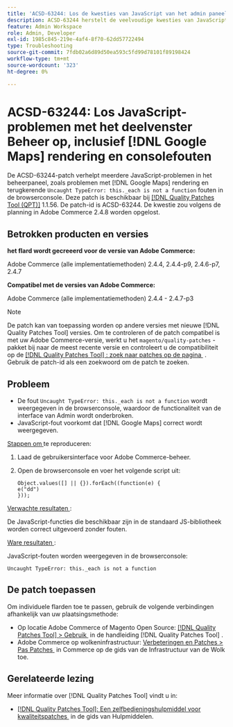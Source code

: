```yaml
---
title: 'ACSD-63244: Los de kwesties van JavaScript van het admin paneel, met inbegrip van  [!DNL Google Maps]  teruggevende en consolefouten op'
description: ACSD-63244 herstelt de veelvoudige kwesties van JavaScript in het admin paneel, met inbegrip van problemen met  [!DNL Google Maps]  teruggevend en terugkerend "Uncaught TypeError dit._each is not a function&grave; errors in the browser console.
feature: Admin Workspace
role: Admin, Developer
exl-id: 1985c845-219e-4af4-8f70-62dd57722494
type: Troubleshooting
source-git-commit: 7fdb02a6d89d50ea593c5fd99d78101f89198424
workflow-type: tm+mt
source-wordcount: '323'
ht-degree: 0%

---
```


# ACSD-63244: Los JavaScript-problemen met het deelvenster Beheer op, inclusief [!DNL Google Maps] rendering en consolefouten

De ACSD-63244-patch verhelpt meerdere JavaScript-problemen in het beheerpaneel, zoals problemen met [!DNL Google Maps] rendering en terugkerende `Uncaught TypeError: this._each is not a function` fouten in de browserconsole. Deze patch is beschikbaar bij [[!DNL Quality Patches Tool (QPT)]](/help/tools/quality-patches-tool/quality-patches-tool-to-self-serve-quality-patches.md) 1.1.56. De patch-id is ACSD-63244. De kwestie zou volgens de planning in Adobe Commerce 2.4.8 worden opgelost.

## Betrokken producten en versies

**het flard wordt gecreeerd voor de versie van Adobe Commerce:**

Adobe Commerce (alle implementatiemethoden) 2.4.4, 2.4.4-p9, 2.4.6-p7, 2.4.7

**Compatibel met de versies van Adobe Commerce:**

Adobe Commerce (alle implementatiemethoden) 2.4.4 - 2.4.7-p3

>[!NOTE]
>
>De patch kan van toepassing worden op andere versies met nieuwe [!DNL Quality Patches Tool] versies. Om te controleren of de patch compatibel is met uw Adobe Commerce-versie, werkt u het `magento/quality-patches` -pakket bij naar de meest recente versie en controleert u de compatibiliteit op de [[!DNL Quality Patches Tool] : zoek naar patches op de pagina &#x200B;](https://experienceleague.adobe.com/tools/commerce-quality-patches/index.html?lang=nl-NL) . Gebruik de patch-id als een zoekwoord om de patch te zoeken.

## Probleem

* De fout `Uncaught TypeError: this._each is not a function` wordt weergegeven in de browserconsole, waardoor de functionaliteit van de interface van Admin wordt onderbroken.
* JavaScript-fout voorkomt dat [!DNL Google Maps] correct wordt weergegeven.

<u> Stappen om </u> te reproduceren:

1. Laad de gebruikersinterface voor Adobe Commerce-beheer.
1. Open de browserconsole en voer het volgende script uit:

   ```
   Object.values([] || {}).forEach((function(e) {  
   e("dd")  
   }));  
   ```

<u> Verwachte resultaten </u>:

De JavaScript-functies die beschikbaar zijn in de standaard JS-bibliotheek worden correct uitgevoerd zonder fouten.

<u> Ware resultaten </u>:

JavaScript-fouten worden weergegeven in de browserconsole:

```
Uncaught TypeError: this._each is not a function
```

## De patch toepassen

Om individuele flarden toe te passen, gebruik de volgende verbindingen afhankelijk van uw plaatsingsmethode:

* Op locatie Adobe Commerce of Magento Open Source: [[!DNL Quality Patches Tool] > Gebruik &#x200B;](/help/tools/quality-patches-tool/usage.md) in de handleiding [!DNL Quality Patches Tool] .
* Adobe Commerce op wolkeninfrastructuur: [&#x200B; Verbeteringen en Patches > Pas Patches &#x200B;](https://experienceleague.adobe.com/docs/commerce-cloud-service/user-guide/develop/upgrade/apply-patches.html?lang=nl-NL) in Commerce op de gids van de Infrastructuur van de Wolk toe.

## Gerelateerde lezing

Meer informatie over [!DNL Quality Patches Tool] vindt u in:

* [[!DNL Quality Patches Tool]: Een zelfbedieningshulpmiddel voor kwaliteitspatches &#x200B;](/help/tools/quality-patches-tool/quality-patches-tool-to-self-serve-quality-patches.md) in de gids van Hulpmiddelen.
